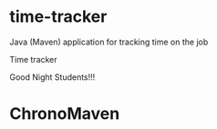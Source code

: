 # time-tracker
Java (Maven) application for tracking time on the job

Time tracker

Good Night Students!!!
# ChronoMaven

